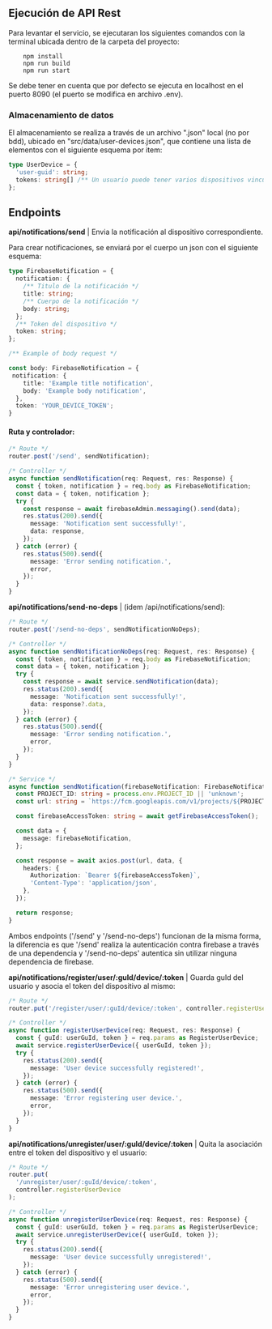 <h2>Ejecución de API Rest</h2>

<p>Para levantar el servicio, se ejecutaran los siguientes comandos con la terminal ubicada dentro de la carpeta del proyecto:</p>

```npm
    npm install
    npm run build
    npm run start
```

<p>Se debe tener en cuenta que por defecto se ejecuta en localhost en el puerto 8090 (el puerto se modifica en archivo .env).</p>

<h3>Almacenamiento de datos</h3>

<p>El almacenamiento se realiza a través de un archivo ".json" local (no por bdd), ubicado en "src/data/user-devices.json", que contiene una lista de elementos con el siguiente esquema por item:</p>

```typescript
type UserDevice = {
  'user-guid': string;
  tokens: string[] /** Un usuario puede tener varios dispositivos vinculados */;
};
```

<h2>Endpoints</h2>

<p><b>api/notifications/send</b> | Envia la notificación al dispositivo correspondiente.</p>

<p>Para crear notificaciones, se enviará por el cuerpo un json con el siguiente esquema:</p>

```typescript
type FirebaseNotification = {
  notification: {
    /** Titulo de la notificación */
    title: string;
    /** Cuerpo de la notificación */
    body: string;
  };
  /** Token del dispositivo */
  token: string;
};

/** Example of body request */

const body: FirebaseNotification = {
 notification: {
    title: 'Example title notification',
    body: 'Example body notification',
  },
  token: 'YOUR_DEVICE_TOKEN';
}
```

<h4>Ruta y controlador:</h4>

```typescript
/* Route */
router.post('/send', sendNotification);

/* Controller */
async function sendNotification(req: Request, res: Response) {
  const { token, notification } = req.body as FirebaseNotification;
  const data = { token, notification };
  try {
    const response = await firebaseAdmin.messaging().send(data);
    res.status(200).send({
      message: 'Notification sent successfully!',
      data: response,
    });
  } catch (error) {
    res.status(500).send({
      message: 'Error sending notification.',
      error,
    });
  }
}
```

<p><b>api/notifications/send-no-deps</b> | (idem /api/notifications/send):</p>

```typescript
/* Route */
router.post('/send-no-deps', sendNotificationNoDeps);

/* Controller */
async function sendNotificationNoDeps(req: Request, res: Response) {
  const { token, notification } = req.body as FirebaseNotification;
  const data = { token, notification };
  try {
    const response = await service.sendNotification(data);
    res.status(200).send({
      message: 'Notification sent successfully!',
      data: response?.data,
    });
  } catch (error) {
    res.status(500).send({
      message: 'Error sending notification.',
      error,
    });
  }
}

/* Service */
async function sendNotification(firebaseNotification: FirebaseNotification) {
  const PROJECT_ID: string = process.env.PROJECT_ID || 'unknown';
  const url: string = `https://fcm.googleapis.com/v1/projects/${PROJECT_ID}/messages:send`;

  const firebaseAccessToken: string = await getFirebaseAccessToken();

  const data = {
    message: firebaseNotification,
  };

  const response = await axios.post(url, data, {
    headers: {
      Authorization: `Bearer ${firebaseAccessToken}`,
      'Content-Type': 'application/json',
    },
  });

  return response;
}
```

<p>Ambos endpoints ('/send' y '/send-no-deps') funcionan de la misma forma, la diferencia es que '/send' realiza la autenticación contra firebase a través de una dependencia y '/send-no-deps' autentica sin utilizar ninguna dependencia de firebase.</p>

<p><b>api/notifications/register/user/:guId/device/:token</b> | Guarda guId del usuario y asocia el token del dispositivo al mismo:</p>

```typescript
/* Route */
router.put('/register/user/:guId/device/:token', controller.registerUserDevice);

/* Controller */
async function registerUserDevice(req: Request, res: Response) {
  const { guId: userGuId, token } = req.params as RegisterUserDevice;
  await service.registerUserDevice({ userGuId, token });
  try {
    res.status(200).send({
      message: 'User device successfully registered!',
    });
  } catch (error) {
    res.status(500).send({
      message: 'Error registering user device.',
      error,
    });
  }
}
```

<p><b>api/notifications/unregister/user/:guId/device/:token</b> | Quita la asociación entre el token del dispositivo y el usuario:</p>

```typescript
/* Route */
router.put(
  '/unregister/user/:guId/device/:token',
  controller.registerUserDevice
);

/* Controller */
async function unregisterUserDevice(req: Request, res: Response) {
  const { guId: userGuId, token } = req.params as RegisterUserDevice;
  await service.unregisterUserDevice({ userGuId, token });
  try {
    res.status(200).send({
      message: 'User device successfully unregistered!',
    });
  } catch (error) {
    res.status(500).send({
      message: 'Error unregistering user device.',
      error,
    });
  }
}
```
